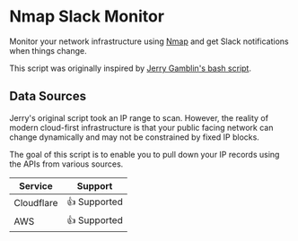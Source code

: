 # Nmap Slack Monitor

Monitor your network infrastructure using [Nmap](https://nmap.org/) and get Slack notifications when things change.

This script was originally inspired by [Jerry Gamblin's bash script](https://jerrygamblin.com/2017/09/04/network-monitoring-with-slack-alerting/).

## Data Sources

Jerry's original script took an IP range to scan. However, the reality of modern cloud-first infrastructure is that your
public facing network can change dynamically and may not be constrained by fixed IP blocks.

The goal of this script is to enable you to pull down your IP records using the APIs from various sources.

| Service    | Support              |
|------------|----------------------|
| Cloudflare | :+1: Supported       |
| AWS        | :+1: Supported       |
